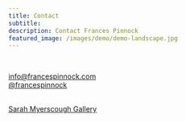 ```yaml
---
title: Contact
subtitle: 
description: Contact Frances Pinnock
featured_image: /images/demo/demo-landscape.jpg
---
```

<br />
 

 
info@francespinnock.com  
[@francespinnock](https://www.sarahmyerscough.com/)  
<br />



[Sarah Myerscough Gallery](https://www.sarahmyerscough.com/)








 






